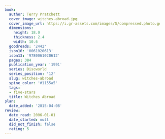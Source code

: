 ```yaml
---
book:
  author: Terry Pratchett
  cover_image: witches-abroad.jpg
  cover_image_url: https://i.gr-assets.com/images/S/compressed.photo.goodreads.com/books/1403326937l/2442._SX98_.jpg
  dimensions:
    height: 18.0
    thickness: 2.4
    width: 10.6
  goodreads: '2442'
  isbn10: '0061020613'
  isbn13: '9780061020612'
  pages: 384
  publication_year: '1991'
  series: Discworld
  series_position: '12'
  slug: witches-abroad
  spine_color: '#1155a5'
  tags:
  - five-stars
  title: Witches Abroad
plan:
  date_added: '2015-04-08'
review:
  date_read: 2006-01-01
  date_started: null
  did_not_finish: false
  rating: 5
---
```


